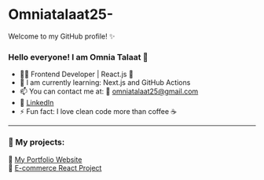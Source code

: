 # Omniatalaat25-
 Welcome to my GitHub profile! ✨

 ### Hello everyone! I am Omnia Talaat 👋
 - 👩‍💻 Frontend Developer | React.js 💙
 - 🌱 I am currently learning: Next.js and GitHub Actions
 - 📫 You can contact me at: 📧 omniatalaat25@gmail.com
 - 💼 [LinkedIn](https://www.linkedin.com/in/omniatalaat25)
 - ⚡ Fun fact: I love clean code more than coffee ☕

---

### 💼 My projects:
🔗 [My Portfolio Website](https://your-portfolio-link.com)  
🔗 [E-commerce React Project](https://github.com/Omniatalaat25/ecommerce-react)
